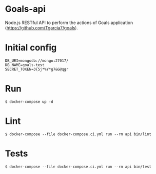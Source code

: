 # Goals-api

Node.js RESTful API to perform the actions of Goals application (https://github.com/Tgarcia7/goals). 

# Initial config 

```
DB_URI=mongodb://mongo:27017/
DB_NAME=goals-test
SECRET_TOKEN=3{5j*%Y*g7&G@qgr
```

# Run

```
$ docker-compose up -d
```

# Lint

```
$ docker-compose --file docker-compose.ci.yml run --rm api bin/lint
```

# Tests

```
$ docker-compose --file docker-compose.ci.yml run --rm api bin/test
```
